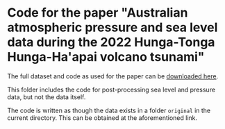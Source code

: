 # Code for the paper "Australian atmospheric pressure and sea level data during the 2022 Hunga-Tonga Hunga-Ha'apai volcano tsunami"

The full dataset and code as used for the paper can be [downloaded here](https://zenodo.org/doi/10.5281/zenodo.8219621).

This folder includes the code for post-processing sea level and pressure data, but not the data itself. 

The code is written as though the data exists in a folder `original` in the current directory. This can be obtained at the aforementioned link.

